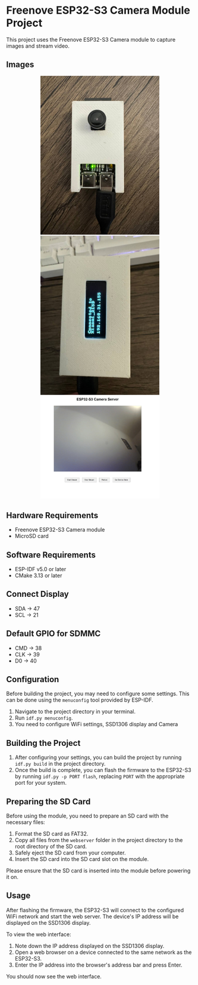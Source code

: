 # Freenove ESP32-S3 Camera Module Project

This project uses the Freenove ESP32-S3 Camera module to capture images and stream video.

## Images

<div align="center">
  <img src="https://github.com/sky9t-sulia/esp32-cam-stream/blob/master/images/1.jpg?raw=true" width="320px" alt="Camera Module">
  <img src="https://github.com/sky9t-sulia/esp32-cam-stream/blob/master/images/2.jpg?raw=true" width="320px" alt="Back Side">
  <img src="https://github.com/sky9t-sulia/esp32-cam-stream/blob/master/images/3.jpg?raw=true" width="320px" alt="Web Interface">
</div>

## Hardware Requirements

- Freenove ESP32-S3 Camera module
- MicroSD card

## Software Requirements

- ESP-IDF v5.0 or later
- CMake 3.13 or later

## Connect Display

- SDA -> 47
- SCL -> 21

## Default GPIO for SDMMC

- CMD -> 38
- CLK -> 39
- D0  -> 40

## Configuration

Before building the project, you may need to configure some settings. This can be done using the `menuconfig` tool provided by ESP-IDF.

1. Navigate to the project directory in your terminal.
2. Run `idf.py menuconfig`.
3. You need to configure WiFi settings, SSD1306 display and Camera

## Building the Project

1. After configuring your settings, you can build the project by running `idf.py build` in the project directory.
2. Once the build is complete, you can flash the firmware to the ESP32-S3 by running `idf.py -p PORT flash`, replacing `PORT` with the appropriate port for your system.

## Preparing the SD Card

Before using the module, you need to prepare an SD card with the necessary files:

1. Format the SD card as FAT32.
2. Copy all files from the `webserver` folder in the project directory to the root directory of the SD card.
3. Safely eject the SD card from your computer.
4. Insert the SD card into the SD card slot on the module.

Please ensure that the SD card is inserted into the module before powering it on.

## Usage

After flashing the firmware, the ESP32-S3 will connect to the configured WiFi network and start the web server. The device's IP address will be displayed on the SSD1306 display.

To view the web interface:

1. Note down the IP address displayed on the SSD1306 display.
2. Open a web browser on a device connected to the same network as the ESP32-S3.
3. Enter the IP address into the browser's address bar and press Enter.

You should now see the web interface.

